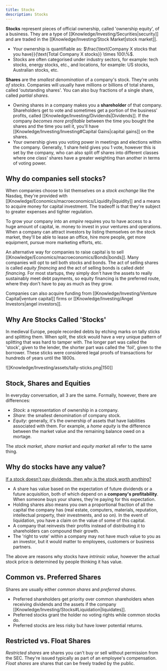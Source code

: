 ```yaml
---
title: Stocks
description: Stocks
---
```


**Stocks** represent pieces of official ownership, called 'ownership equity', of a business. They are a type of [[Knowledge/Investing/Securities|security]] and are traded in the [[Knowledge/Investing/Stock Market|stock market]].
- Your ownership is quantifiable as: $\frac{\text{Company X stocks that you have}}{\text{Total Company X stocks}} \times 100\%$.
- Stocks are often categorised under industry sectors, for example: tech stocks, energy stocks, etc., and locations, for example: US stocks, Australian stocks, etc.

**Shares** are the *smallest denomination* of a company's stock. They're *units of stocks*. Companies will usually have millions or billions of total shares, called 'outstanding shares'. You can also buy fractions of a single share, called *partial shares*.
- Owning shares in a company makes you a **shareholder** of that company. Shareholders get to vote and sometimes get a portion of the business' profits, called [[Knowledge/Investing/Dividends|Dividends]]. If the company *becomes more profitable* between the time you bought the shares and the time you sell it, you'll have [[Knowledge/Investing/Investing#Capital Gains|capital gains]] on the shares.
- Your ownership gives you voting power in meetings and elections within the company. Generally, 1 share held gives you 1 vote, however this is set by the company, who can also split off shares into different classes where one class' shares have a greater weighting than another in terms of voting power.

## Why do companies sell stocks?
When companies choose to list themselves on a *stock exchange* like the Nasdaq, they're provided with [[Knowledge/Economics/macroeconomics/Liquidity|liquidity]] and a means to acquire money for capital investment. The tradeoff is that they're subject to greater expenses and tighter regulation.

To grow your company into an *empire* requires you to have access to a huge amount of capital, ie. money to invest in your ventures and operations. When a company can attract investors by listing themselves on the stock market, they'll be able to lease an office, hire more people, get more equipment, pursue more marketing efforts, etc.

An alternative way for companies to raise capital is to sell [[Knowledge/Economics/macroeconomics/Bonds|bonds]]. Many companies will opt to sell both stocks and bonds. The act of selling shares is called *equity financing* and the act of selling bonds is called *debt financing*. For most startups, they simply don't have the assets to really sustainably meet debt payments, so equity financing is the preferred route, where they don't have to pay as much as they grow.

Companies can also acquire funding from [[Knowledge/Investing/Venture Capital|venture capital]] firms or [[Knowledge/Investing/Angel Investors|angel investors]].

## Why Are Stocks Called 'Stocks'
In medieval Europe, people recorded debts by etching marks on tally sticks and splitting them. When split, the stick would have a very unique pattern of splitting that was hard to tamper with. The longer part was called the 'stock', given to the lender, the shorter part was called the 'foil', given to the borrower. These sticks were considered legal proofs of transactions for hundreds of years until the 1800s.

  ![[Knowledge/Investing/assets/tally-sticks.png|150]]

## Stock, Shares and Equities
In everyday conversation, all 3 are the same. Formally, however, there are differences:
- *Stock*: a representation of ownership in a company.
- *Share*: the smallest denomination of company stock.
- *Equity*: generally, it's the ownership of assets that have liabilities associated with them. For example, a *home equity* is the difference between the market value and the remaining balance owed on a mortage.

The *stock market*, *share market* and *equity market* all refer to the same thing.

## Why do stocks have any value?
[If a stock doesn't pay dividends, then why is the stock worth anything?](https://money.stackexchange.com/questions/51976/if-a-stock-doesnt-pay-dividends-then-why-is-the-stock-worth-anything)
- A share has value based on the expectation of future dividends or a future acquisition, both of which depend on a **company's profitability**. When someone buys your shares, they're paying for this expectation.
- Holding shares also means you own a proportional fraction of all the capital the company has (real estate, computers, materials, reputation, intellectual property, their investments, and so on). In the event of liquidation, you have a claim on the value of some of this capital.
- A company that reinvests their profits instead of distributing it to shareholders can compound their growth.
- The 'right to vote' within a company may not have much value to you as an investor, but it would matter to employees, customers or business partners.

The above are reasons why stocks have *intrinsic value*, however the actual stock price is determined by people thinking it has value.

## Common vs. Preferred Shares
Shares are usually either *common shares* and *preferred shares*. 
- Preferred shareholders get priority over common shareholders when receiving dividends and the assets if the company [[Knowledge/Investing/Stocks#Liquidation|liquidates]]. 
- Preferred stocks grant the holder no voting rights while common stocks do. 
- Preferred stocks are less risky but have lower potential returns.

## Restricted vs. Float Shares
*Restricted shares* are shares you can't buy or sell without permission from the SEC. They're issued typically as part of an employee's compensation. *Float shares* are shares that can be freely traded by the public.
